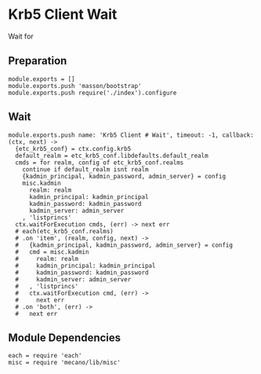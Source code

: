 
# Krb5 Client Wait

Wait for 

## Preparation

    module.exports = []
    module.exports.push 'masson/bootstrap'
    module.exports.push require('./index').configure

## Wait

    module.exports.push name: 'Krb5 Client # Wait', timeout: -1, callback: (ctx, next) ->
      {etc_krb5_conf} = ctx.config.krb5
      default_realm = etc_krb5_conf.libdefaults.default_realm
      cmds = for realm, config of etc_krb5_conf.realms
        continue if default_realm isnt realm
        {kadmin_principal, kadmin_password, admin_server} = config
        misc.kadmin
          realm: realm
          kadmin_principal: kadmin_principal
          kadmin_password: kadmin_password
          kadmin_server: admin_server
        , 'listprincs'
      ctx.waitForExecution cmds, (err) -> next err
      # each(etc_krb5_conf.realms)
      # .on 'item', (realm, config, next) ->
      #   {kadmin_principal, kadmin_password, admin_server} = config
      #   cmd = misc.kadmin
      #     realm: realm
      #     kadmin_principal: kadmin_principal
      #     kadmin_password: kadmin_password
      #     kadmin_server: admin_server
      #   , 'listprincs'
      #   ctx.waitForExecution cmd, (err) ->
      #     next err
      # .on 'both', (err) ->
      #   next err

## Module Dependencies

    each = require 'each'
    misc = require 'mecano/lib/misc'